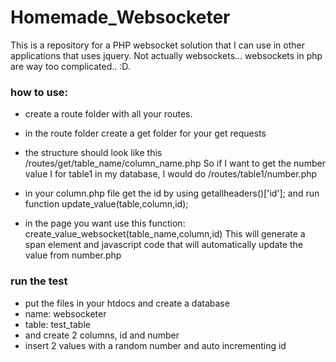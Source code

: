 # Homemade_Websocketer
This is a repository for a PHP websocket solution that I can use in other applications that uses jquery.
Not actually websockets... websockets in php are way too complicated.. :D.



### how to use:

- create a route folder with all your routes.
- in the route folder create a get folder for your get requests
- the structure should look like this /routes/get/table_name/column_name.php
So if I want to get the number value I for table1 in my database, I would do
/routes/table1/number.php

- in your column.php file get the id by using getallheaders()['id']; and run function update_value(table,column,id);

- in the page you want use this function: create_value_websocket(table_name,column,id)
This will generate a span element and javascript code that will automatically update the value from number.php


### run the test

- put the files in your htdocs and create a database
- name: websocketer
- table: test_table
- and create 2 columns, id and number
- insert 2 values with a random number and auto incrementing id
